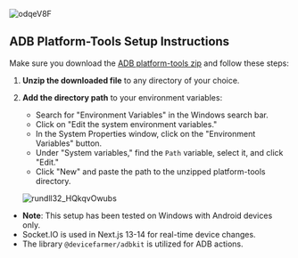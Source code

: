 ![odqeV8F](https://github.com/user-attachments/assets/788f1899-ade9-4594-b5b5-63f23b54c31e)
## ADB Platform-Tools Setup Instructions

Make sure you download the [ADB platform-tools zip](https://dl.google.com/android/repository/platform-tools-latest-windows.zip) and follow these steps:

1. **Unzip the downloaded file** to any directory of your choice.
2. **Add the directory path** to your environment variables:
   - Search for "Environment Variables" in the Windows search bar.
   - Click on "Edit the system environment variables."
   - In the System Properties window, click on the "Environment Variables" button.
   - Under "System variables," find the `Path` variable, select it, and click "Edit."
   - Click "New" and paste the path to the unzipped platform-tools directory.

   ![rundll32_HQkqvOwubs](https://github.com/user-attachments/assets/8d33987b-8c51-469a-8cbd-32b1799c2f0f)


* **Note**: This setup has been tested on Windows with Android devices only.
* Socket.IO is used in Next.js 13-14 for real-time device changes.
* The library `@devicefarmer/adbkit` is utilized for ADB actions.
